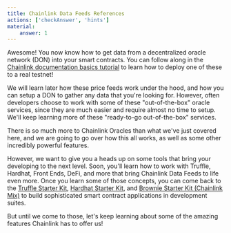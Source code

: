 ```yaml
---
title: Chainlink Data Feeds References
actions: ['checkAnswer', 'hints']
material:
    answer: 1
---
```


Awesome! You now know how to get data from a decentralized oracle network (DON) into your smart contracts. You can follow along in the [Chainlink documentation basics tutorial](https://docs.chain.link/docs/beginners-tutorial/) to learn how to deploy one of these to a real testnet!

We will learn later how these price feeds work under the hood, and how you can setup a DON to gather any data that you're looking for. However, often developers choose to work with some of these "out-of-the-box" oracle services, since they are much easier and require almost no time to setup. We'll keep learning more of these "ready-to-go out-of-the-box" services. 

There is so much more to Chainlink Oracles than what we've just covered here, and we are going to go over how this all works, as well as some other incredibly powerful features. 

However, we want to give you a heads up on some tools that bring your developing to the next level. Soon, you'll learn how to work with Truffle, Hardhat, Front Ends, DeFi, and more that bring Chainlink Data Feeds to life even more. Once you learn some of those concepts, you can come back to the [Truffle Starter Kit](https://github.com/smartcontractkit/truffle-starter-kit), [Hardhat Starter Kit](https://github.com/smartcontractkit/hardhat-starter-kit), and [Brownie Starter Kit (Chainlink Mix)](https://github.com/smartcontractkit/chainlink-mix) to build sophisticated smart contract applications in development suites. 

But until we come to those, let's keep learning about some of the amazing features Chainlink has to offer us!


